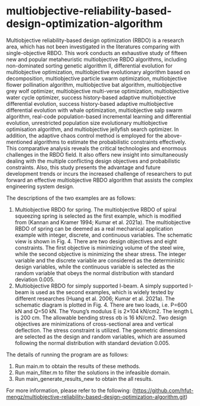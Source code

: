 # multiobjective-reliability-based-design-optimization-algorithm
Multiobjective reliability-based design optimization (RBDO) is a research area, which has not been investigated in the literatures comparing with single-objective RBDO. This work conducts an exhaustive study of fifteen new and popular metaheuristic multiobjective RBDO algorithms, including non-dominated sorting genetic algorithm II, differential evolution for multiobjective optimization, multiobjective evolutionary algorithm based on decomposition, multiobjective particle swarm optimization, multiobjective flower pollination algorithm, multiobjective bat algorithm, multiobjective grey wolf optimizer, multiobjective multi-verse optimization, multiobjective water cycle optimizer, success history-based adaptive multiobjective differential evolution, success history-based adaptive multiobjective differential evolution with whale optimization, multiobjective salp swarm algorithm, real-code population-based incremental learning and differential evolution, unrestricted population size evolutionary multiobjective optimisation algorithm, and multiobjective jellyfish search optimizer. In addition, the adaptive chaos control method is employed for the above-mentioned algorithms to estimate the probabilistic constraints effectively. This comparative analysis reveals the critical technologies and enormous challenges in the RBDO field. It also offers new insight into simultaneously dealing with the multiple conflicting design objectives and probabilistic constraints. Also, this study presents the advantage and future development trends or incurs the increased challenge of researchers to put forward an effective multiobjective RBDO algorithm that assists the complex engineering system design.

The descriptions of the two examples are as follows:
1. Multiobjective RBDO for spring.
The multiobjective RBDO of spiral squeezing spring is selected as the first example, which is modified from (Kannan and Kramer 1994; Kumar et al. 2021a). The multiobjective RBDO of spring can be deemed as a real mechanical application example with integer, discrete, and continuous variables. The schematic view is shown in Fig. 4. There are two design objectives and eight constraints. The first objective is minimizing volume of the steel wire, while the second objective is minimizing the shear stress. The integer variable   and the discrete variable   are considered as the deterministic design variables, while the continuous variable   is selected as the random variable that obeys the normal distribution with standard deviation 0.005. 
2. Multiobjective RBDO for simply supported I-beam.
A simply supported I-beam is used as the second examples, which is widely tested by different researches (Huang et al. 2006; Kumar et al. 2021a). The schematic diagram is plotted in Fig. 4. There are two loads, i.e. P=600 kN and Q=50 kN. The Young’s modulus E is 2×104 kN/cm2. The length L is 200 cm. The allowable bending stress σb is 16 kN/cm2. Two design objectives are minimizations of cross-sectional area and vertical deflection. The stress constraint is utilized. The geometric dimensions are selected as the design and random variables, which are assumed following the normal distribution with standard deviation 0.005.

The details of running the program are as follows:
1. Run main.m to obtain the results of these methods.
2. Run main_filter.m to filter the solutions in the infeasible domain.
3. Run main_generate_results_new to obtain the all results.

For more information, please refer to the following: (https://github.com/hfut-mengz/multiobjective-reliability-based-design-optimization-algorithm.git)

